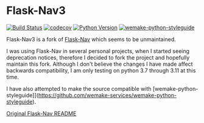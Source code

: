 # Flask-Nav3

[![Build Status](https://github.com/wtfo-guru/Flask-Nav3/workflows/Flask-Nav3/badge.svg)](https://github.com/wtfo-guru/Flask-Nav3/actions?query=workflow%3AFlask-Nav3)
[![codecov](https://codecov.io/gh/wtfo-guru/Flask-Nav3/branch/main/graph/badge.svg)](https://codecov.io/gh/wtfo-guru/Flask-Nav3)
[![Python Version](https://img.shields.io/pypi/pyversions/Flask-Nav3.svg)](https://pypi.org/project/Flask-Nav3/)
[![wemake-python-styleguide](https://img.shields.io/badge/style-wemake-000000.svg)](https://github.com/wemake-services/wemake-python-styleguide)

Flask-Nav3 is a fork of [Flask-Nav](https://github.com/mbr/flask-nav) which seems to be unmaintained.

I was using Flask-Nav in several personal projects, when I started seeing deprecation notices, therefore I decided to fork the project and hopefully maintain this fork. Although I don't believe the changes I have made affect backwards compatibility, I am only testing on python 3.7 through 3.11 at this time.

I have also attempted to make the source compatible with [wemake-python-styleguide]](https://github.com/wemake-services/wemake-python-styleguide).

[Original Flask-Nav README](https://github.com/wtfo-guru/Flask-Nav3/README-Flask-Nav.rst)
